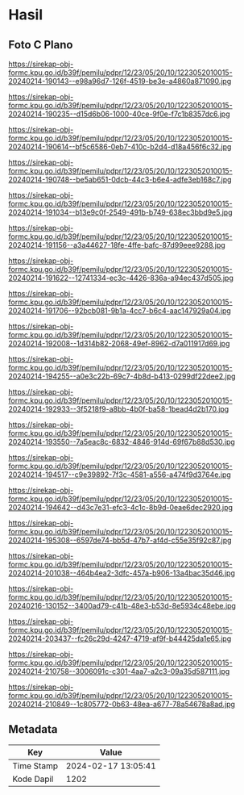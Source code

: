 # Hasil

## Foto C Plano

https://sirekap-obj-formc.kpu.go.id/b39f/pemilu/pdpr/12/23/05/20/10/1223052010015-20240214-190143--e98a96d7-126f-4519-be3e-a4860a871090.jpg

https://sirekap-obj-formc.kpu.go.id/b39f/pemilu/pdpr/12/23/05/20/10/1223052010015-20240214-190235--d15d6b06-1000-40ce-9f0e-f7c1b8357dc6.jpg

https://sirekap-obj-formc.kpu.go.id/b39f/pemilu/pdpr/12/23/05/20/10/1223052010015-20240214-190614--bf5c6586-0eb7-410c-b2d4-d18a456f6c32.jpg

https://sirekap-obj-formc.kpu.go.id/b39f/pemilu/pdpr/12/23/05/20/10/1223052010015-20240214-190748--be5ab651-0dcb-44c3-b6e4-adfe3eb168c7.jpg

https://sirekap-obj-formc.kpu.go.id/b39f/pemilu/pdpr/12/23/05/20/10/1223052010015-20240214-191034--b13e9c0f-2549-491b-b749-638ec3bbd9e5.jpg

https://sirekap-obj-formc.kpu.go.id/b39f/pemilu/pdpr/12/23/05/20/10/1223052010015-20240214-191156--a3a44627-18fe-4ffe-bafc-87d99eee9288.jpg

https://sirekap-obj-formc.kpu.go.id/b39f/pemilu/pdpr/12/23/05/20/10/1223052010015-20240214-191622--12741334-ec3c-4426-836a-a94ec437d505.jpg

https://sirekap-obj-formc.kpu.go.id/b39f/pemilu/pdpr/12/23/05/20/10/1223052010015-20240214-191706--92bcb081-9b1a-4cc7-b6c4-aac147929a04.jpg

https://sirekap-obj-formc.kpu.go.id/b39f/pemilu/pdpr/12/23/05/20/10/1223052010015-20240214-192008--1d314b82-2068-49ef-8962-d7a011917d69.jpg

https://sirekap-obj-formc.kpu.go.id/b39f/pemilu/pdpr/12/23/05/20/10/1223052010015-20240214-194255--a0e3c22b-69c7-4b8d-b413-0299df22dee2.jpg

https://sirekap-obj-formc.kpu.go.id/b39f/pemilu/pdpr/12/23/05/20/10/1223052010015-20240214-192933--3f5218f9-a8bb-4b0f-ba58-1bead4d2b170.jpg

https://sirekap-obj-formc.kpu.go.id/b39f/pemilu/pdpr/12/23/05/20/10/1223052010015-20240214-193550--7a5eac8c-6832-4846-914d-69f67b88d530.jpg

https://sirekap-obj-formc.kpu.go.id/b39f/pemilu/pdpr/12/23/05/20/10/1223052010015-20240214-194517--c9e39892-7f3c-4581-a556-a474f9d3764e.jpg

https://sirekap-obj-formc.kpu.go.id/b39f/pemilu/pdpr/12/23/05/20/10/1223052010015-20240214-194642--d43c7e31-efc3-4c1c-8b9d-0eae6dec2920.jpg

https://sirekap-obj-formc.kpu.go.id/b39f/pemilu/pdpr/12/23/05/20/10/1223052010015-20240214-195308--6597de74-bb5d-47b7-af4d-c55e35f92c87.jpg

https://sirekap-obj-formc.kpu.go.id/b39f/pemilu/pdpr/12/23/05/20/10/1223052010015-20240214-201038--464b4ea2-3dfc-457a-b906-13a4bac35d46.jpg

https://sirekap-obj-formc.kpu.go.id/b39f/pemilu/pdpr/12/23/05/20/10/1223052010015-20240216-130152--3400ad79-c41b-48e3-b53d-8e5934c48ebe.jpg

https://sirekap-obj-formc.kpu.go.id/b39f/pemilu/pdpr/12/23/05/20/10/1223052010015-20240214-203437--fc26c29d-4247-4719-af9f-b44425da1e65.jpg

https://sirekap-obj-formc.kpu.go.id/b39f/pemilu/pdpr/12/23/05/20/10/1223052010015-20240214-210758--3006091c-c301-4aa7-a2c3-09a35d587111.jpg

https://sirekap-obj-formc.kpu.go.id/b39f/pemilu/pdpr/12/23/05/20/10/1223052010015-20240214-210849--1c805772-0b63-48ea-a677-78a54678a8ad.jpg


## Metadata

| Key        | Value               |
| ---------- | ------------------- |
| Time Stamp | 2024-02-17 13:05:41 |
| Kode Dapil | 1202                |



